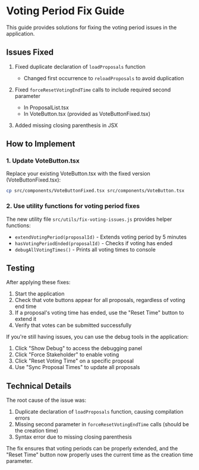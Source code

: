 # Voting Period Fix Guide

This guide provides solutions for fixing the voting period issues in the application.

## Issues Fixed

1. Fixed duplicate declaration of `loadProposals` function
   - Changed first occurrence to `reloadProposals` to avoid duplication

2. Fixed `forceResetVotingEndTime` calls to include required second parameter
   - In ProposalList.tsx
   - In VoteButton.tsx (provided as VoteButtonFixed.tsx)

3. Added missing closing parenthesis in JSX

## How to Implement

### 1. Update VoteButton.tsx

Replace your existing VoteButton.tsx with the fixed version (VoteButtonFixed.tsx):

```bash
cp src/components/VoteButtonFixed.tsx src/components/VoteButton.tsx
```

### 2. Use utility functions for voting period fixes

The new utility file `src/utils/fix-voting-issues.js` provides helper functions:

- `extendVotingPeriod(proposalId)` - Extends voting period by 5 minutes
- `hasVotingPeriodEnded(proposalId)` - Checks if voting has ended
- `debugAllVotingTimes()` - Prints all voting times to console

## Testing

After applying these fixes:

1. Start the application
2. Check that vote buttons appear for all proposals, regardless of voting end time
3. If a proposal's voting time has ended, use the "Reset Time" button to extend it
4. Verify that votes can be submitted successfully

If you're still having issues, you can use the debug tools in the application:

1. Click "Show Debug" to access the debugging panel
2. Click "Force Stakeholder" to enable voting
3. Click "Reset Voting Time" on a specific proposal
4. Use "Sync Proposal Times" to update all proposals

## Technical Details

The root cause of the issue was:

1. Duplicate declaration of `loadProposals` function, causing compilation errors
2. Missing second parameter in `forceResetVotingEndTime` calls (should be the creation time)
3. Syntax error due to missing closing parenthesis

The fix ensures that voting periods can be properly extended, and the "Reset Time" button now properly uses the current time as the creation time parameter. 